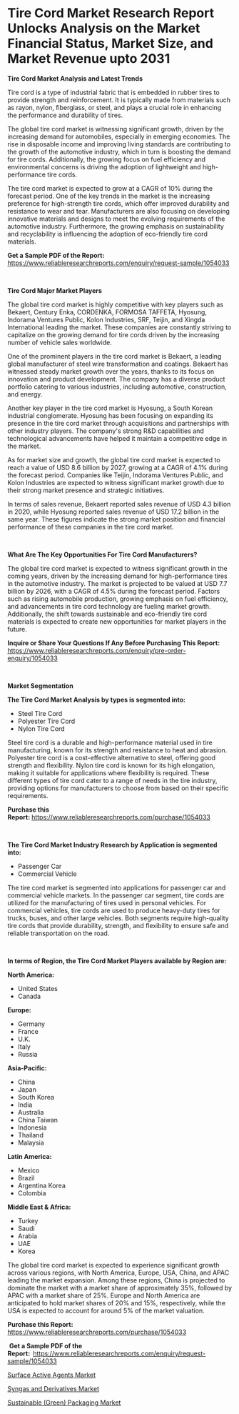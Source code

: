 <p><h1>Tire Cord Market Research Report Unlocks Analysis on the Market Financial Status, Market Size, and Market Revenue upto 2031</h1></p><p><strong>Tire Cord Market Analysis and Latest Trends</strong></p>
<p><p>Tire cord is a type of industrial fabric that is embedded in rubber tires to provide strength and reinforcement. It is typically made from materials such as rayon, nylon, fiberglass, or steel, and plays a crucial role in enhancing the performance and durability of tires.</p><p>The global tire cord market is witnessing significant growth, driven by the increasing demand for automobiles, especially in emerging economies. The rise in disposable income and improving living standards are contributing to the growth of the automotive industry, which in turn is boosting the demand for tire cords. Additionally, the growing focus on fuel efficiency and environmental concerns is driving the adoption of lightweight and high-performance tire cords.</p><p>The tire cord market is expected to grow at a CAGR of 10% during the forecast period. One of the key trends in the market is the increasing preference for high-strength tire cords, which offer improved durability and resistance to wear and tear. Manufacturers are also focusing on developing innovative materials and designs to meet the evolving requirements of the automotive industry. Furthermore, the growing emphasis on sustainability and recyclability is influencing the adoption of eco-friendly tire cord materials.</p></p>
<p><strong>Get a Sample PDF of the Report:&nbsp;</strong> <a href="https://www.reliableresearchreports.com/enquiry/request-sample/1054033">https://www.reliableresearchreports.com/enquiry/request-sample/1054033</a></p>
<p>&nbsp;</p>
<p><strong>Tire Cord Major Market Players</strong></p>
<p><p>The global tire cord market is highly competitive with key players such as Bekaert, Century Enka, CORDENKA, FORMOSA TAFFETA, Hyosung, Indorama Ventures Public, Kolon Industries, SRF, Teijin, and Xingda International leading the market. These companies are constantly striving to capitalize on the growing demand for tire cords driven by the increasing number of vehicle sales worldwide.</p><p>One of the prominent players in the tire cord market is Bekaert, a leading global manufacturer of steel wire transformation and coatings. Bekaert has witnessed steady market growth over the years, thanks to its focus on innovation and product development. The company has a diverse product portfolio catering to various industries, including automotive, construction, and energy.</p><p>Another key player in the tire cord market is Hyosung, a South Korean industrial conglomerate. Hyosung has been focusing on expanding its presence in the tire cord market through acquisitions and partnerships with other industry players. The company's strong R&D capabilities and technological advancements have helped it maintain a competitive edge in the market.</p><p>As for market size and growth, the global tire cord market is expected to reach a value of USD 8.6 billion by 2027, growing at a CAGR of 4.1% during the forecast period. Companies like Teijin, Indorama Ventures Public, and Kolon Industries are expected to witness significant market growth due to their strong market presence and strategic initiatives.</p><p>In terms of sales revenue, Bekaert reported sales revenue of USD 4.3 billion in 2020, while Hyosung reported sales revenue of USD 17.2 billion in the same year. These figures indicate the strong market position and financial performance of these companies in the tire cord market.</p></p>
<p>&nbsp;</p>
<p><strong>What Are The Key Opportunities For Tire Cord Manufacturers?</strong></p>
<p><p>The global tire cord market is expected to witness significant growth in the coming years, driven by the increasing demand for high-performance tires in the automotive industry. The market is projected to be valued at USD 7.7 billion by 2026, with a CAGR of 4.5% during the forecast period. Factors such as rising automobile production, growing emphasis on fuel efficiency, and advancements in tire cord technology are fueling market growth. Additionally, the shift towards sustainable and eco-friendly tire cord materials is expected to create new opportunities for market players in the future.</p></p>
<p><strong>Inquire or Share Your Questions If Any Before Purchasing This Report:</strong> <a href="https://www.reliableresearchreports.com/enquiry/pre-order-enquiry/1054033">https://www.reliableresearchreports.com/enquiry/pre-order-enquiry/1054033</a></p>
<p>&nbsp;</p>
<p><strong>Market Segmentation</strong></p>
<p><strong>The Tire Cord Market Analysis by types is segmented into:</strong></p>
<p><ul><li>Steel Tire Cord</li><li>Polyester Tire Cord</li><li>Nylon Tire Cord</li></ul></p>
<p><p>Steel tire cord is a durable and high-performance material used in tire manufacturing, known for its strength and resistance to heat and abrasion. Polyester tire cord is a cost-effective alternative to steel, offering good strength and flexibility. Nylon tire cord is known for its high elongation, making it suitable for applications where flexibility is required. These different types of tire cord cater to a range of needs in the tire industry, providing options for manufacturers to choose from based on their specific requirements.</p></p>
<p><strong>Purchase this Report:&nbsp;</strong><a href="https://www.reliableresearchreports.com/purchase/1054033">https://www.reliableresearchreports.com/purchase/1054033</a></p>
<p>&nbsp;</p>
<p><strong>The Tire Cord Market Industry Research by Application is segmented into:</strong></p>
<p><ul><li>Passenger Car</li><li>Commercial Vehicle</li></ul></p>
<p><p>The tire cord market is segmented into applications for passenger car and commercial vehicle markets. In the passenger car segment, tire cords are utilized for the manufacturing of tires used in personal vehicles. For commercial vehicles, tire cords are used to produce heavy-duty tires for trucks, buses, and other large vehicles. Both segments require high-quality tire cords that provide durability, strength, and flexibility to ensure safe and reliable transportation on the road.</p></p>
<p>&nbsp;</p>
<p><strong>In terms of Region, the Tire Cord Market Players available by Region are:</strong></p>
<p>
    <p> <strong> North America: </strong>
        <ul>
            <li>United States</li>
            <li>Canada</li>
        </ul>
        </p> 
    <p> <strong> Europe: </strong>
        <ul>
            <li>Germany</li>
            <li>France</li>
            <li>U.K.</li>
            <li>Italy</li>
            <li>Russia</li>
        </ul>
        </p> 
    <p> <strong> Asia-Pacific: </strong>
        <ul>
            <li>China</li>
            <li>Japan</li>
            <li>South Korea</li>
            <li>India</li>
            <li>Australia</li>
            <li>China Taiwan</li>
            <li>Indonesia</li>
            <li>Thailand</li>
            <li>Malaysia</li>
        </ul>
        </p> 
    <p> <strong> Latin America: </strong>
        <ul>
            <li>Mexico</li>
            <li>Brazil</li>
            <li>Argentina Korea</li>
            <li>Colombia</li>
        </ul>
        </p> 
    <p> <strong> Middle East & Africa: </strong>
        <ul>
            <li>Turkey</li>
            <li>Saudi</li>
            <li>Arabia</li>
            <li>UAE</li>
            <li>Korea</li>
        </ul>
    </p>
    </p>
<p><p>The global tire cord market is expected to experience significant growth across various regions, with North America, Europe, USA, China, and APAC leading the market expansion. Among these regions, China is projected to dominate the market with a market share of approximately 35%, followed by APAC with a market share of 25%. Europe and North America are anticipated to hold market shares of 20% and 15%, respectively, while the USA is expected to account for around 5% of the market valuation.</p></p>
<p><strong>Purchase this Report: </strong><a href="https://www.reliableresearchreports.com/purchase/1054033">https://www.reliableresearchreports.com/purchase/1054033</a></p>
<p>&nbsp;<strong>Get a Sample PDF of the Report:&nbsp;&nbsp;</strong><a href="https://www.reliableresearchreports.com/enquiry/request-sample/1054033">https://www.reliableresearchreports.com/enquiry/request-sample/1054033</a></p>
<p><strong></strong></p>
<p><p><a href="https://github.com/globismark/Market-Research-Report-List-2/blob/main/surface-active-agents-market.md">Surface Active Agents Market</a></p><p><a href="https://github.com/timeliteaut/Market-Research-Report-List-1/blob/main/syngas-and-derivatives-market.md">Syngas and Derivatives Market</a></p><p><a href="https://github.com/bobicer/Market-Research-Report-List-2/blob/main/sustainable-green-packaging-market.md">Sustainable (Green) Packaging Market</a></p></p>
